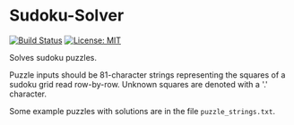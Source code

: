 # Sudoku-Solver

[![Build Status](https://circleci.com/gh/wangazz/Sudoku-Solver.svg?style=svg)](https://circleci.com/gh/wangazz/Sudoku-Solver)
[![License: MIT](https://img.shields.io/badge/License-MIT-yellow.svg)](https://opensource.org/licenses/MIT)

Solves sudoku puzzles.

Puzzle inputs should be 81-character strings representing the squares of a sudoku grid read row-by-row. Unknown squares are denoted with a '.' character.

Some example puzzles with solutions are in the file `puzzle_strings.txt`.
